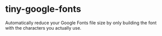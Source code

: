tiny-google-fonts
=================

Automatically reduce your Google Fonts file size by only building the font with the characters you actually use.
